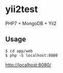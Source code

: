 # yii2test
PHP7 + MongoDB + Yii2

## Usage

```
$ cd app/web
$ php -S localhost:8080
```

<http://localhost:8080/>
